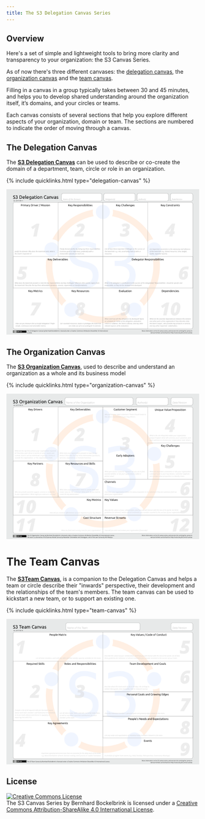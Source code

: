 ```yaml
---
title: The S3 Delegation Canvas Series
---
```


## Overview

Here's a set of simple and lightweight tools to bring more  clarity and transparency to your organization: the S3 Canvas Series.

As of now there's three different canvases: the [delegation canvas](#the-delegation-canvas), the [organization canvas](#the-organization-canvas) and the [team canvas](#the-team-canvas).

Filling in a canvas in a group typically takes between 30 and 45 minutes, and helps you to develop shared understanding around the organization itself, it’s domains, and your circles or teams.

Each canvas consists of several sections that help you explore different aspects of your organization, domain or team. The sections are numbered to indicate the order of moving through a canvas. 


## The Delegation Canvas 

The **[S3 Delegation Canvas](s3-delegation-canvas.md)** can be used to describe or co-create the domain of a department, team, circle or role in an organization.

{% include quicklinks.html type="delegation-canvas" %} 

[![](/img/s3-delegation-canvas-sm.png)](s3-delegation-canvas.html)

## The Organization Canvas

The **[S3 Organization Canvas](s3-organization-canvas.md)**,  used to describe and understand an organization as a whole and its business model

{% include quicklinks.html type="organization-canvas" %} 

[![](/img/s3-organization-canvas-sm.png)](s3-organization-canvas.html)

# The Team Canvas

The **[S3Team Canvas](s3-team-canvas.md)**, is a companion to the Delegation Canvas and helps a team or circle describe their "inwards" perspective, their development and the relationships of the team's members. The team canvas can be used to kickstart a new team, or to support an existing one. 

{% include quicklinks.html type="team-canvas" %} 

[![](/img/s3-team-canvas-sm.png)](s3-team-canvas.html)




## License 

<a rel="license" href="http://creativecommons.org/licenses/by-sa/4.0/"><img alt="Creative Commons License" style="border-width:0" src="https://i.creativecommons.org/l/by-sa/4.0/88x31.png" /></a><br />The S3 Canvas Series by Bernhard Bockelbrink is licensed under a <a rel="license" href="http://creativecommons.org/licenses/by-sa/4.0/">Creative Commons Attribution-ShareAlike 4.0 International License</a>.

